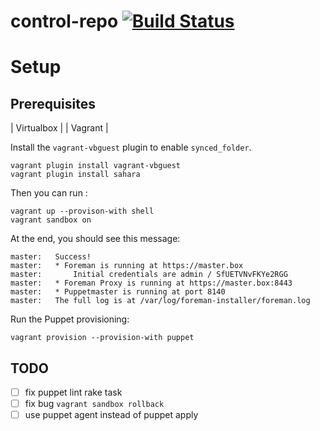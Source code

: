 control-repo [![Build Status](https://travis-ci.org/Ananasr/control-repo-template.svg?branch=production)](https://travis-ci.org/Ananasr/control-repo-template)
===============

# Setup

## Prerequisites

| Virtualbox |
| Vagrant    |

Install the `vagrant-vbguest` plugin to enable `synced_folder`.

```
vagrant plugin install vagrant-vbguest
vagrant plugin install sahara
```

Then you can run :
```
vagrant up --provison-with shell
vagrant sandbox on
```

At the end, you should see this message:

```
master:   Success!
master:   * Foreman is running at https://master.box
master:       Initial credentials are admin / SfUETVNvFKYe2RGG
master:   * Foreman Proxy is running at https://master.box:8443
master:   * Puppetmaster is running at port 8140
master:   The full log is at /var/log/foreman-installer/foreman.log

```

Run the Puppet provisioning:
```
vagrant provision --provision-with puppet
```

## TODO
- [ ] fix puppet lint rake task
- [ ] fix bug `vagrant sandbox rollback`
- [ ] use puppet agent instead of puppet apply
